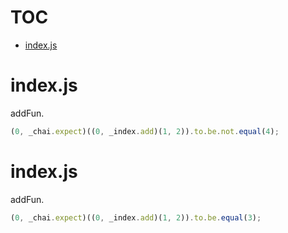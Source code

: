 # TOC
   - [index.js](#indexjs)
<a name=""></a>
 
<a name="indexjs"></a>
# index.js
addFun.

```js
(0, _chai.expect)((0, _index.add)(1, 2)).to.be.not.equal(4);
```

<a name="indexjs"></a>
# index.js
addFun.

```js
(0, _chai.expect)((0, _index.add)(1, 2)).to.be.equal(3);
```

